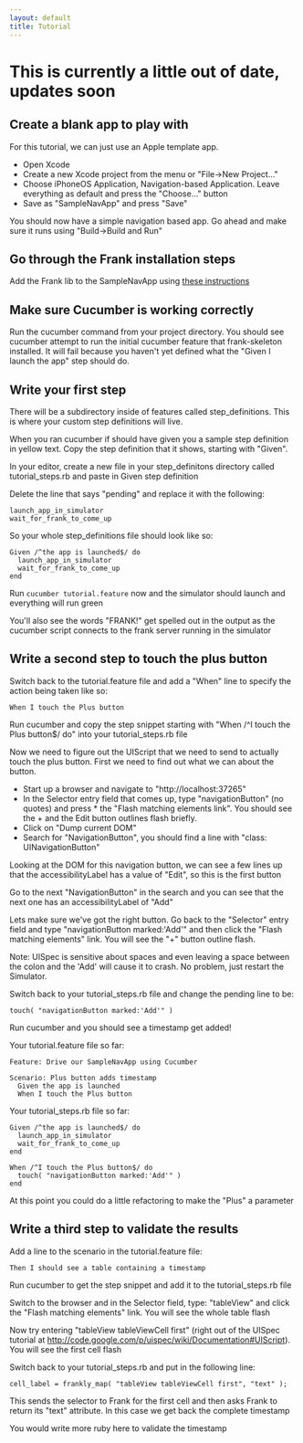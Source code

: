 ```yaml
---
layout: default
title: Tutorial
---
```


# **This is currently a little out of date, updates soon**

## Create a blank app to play with
    
For this tutorial, we can just use an Apple template app.

* Open Xcode
* Create a new Xcode project from the menu or "File->New Project..."
* Choose iPhoneOS Application, Navigation-based Application. Leave
  everything as default and press the "Choose..." button
* Save as "SampleNavApp" and press "Save"

You should now have a simple navigation based app. Go ahead and make
sure it runs using "Build->Build and Run"

## Go through the Frank installation steps

Add the Frank lib to the SampleNavApp using [these instructions](installing.html)

## Make sure Cucumber is working correctly

Run the cucumber command from your project directory. You should see
cucumber attempt to run the initial cucumber feature that
frank-skeleton installed. It will fail because you haven't yet defined
what the "Given I launch the app" step should do.

## Write your first step

There will be a subdirectory inside of features called
step_definitions. This is where your custom step definitions will
live.

When you ran cucumber if should have given you a sample step
definition in yellow text. Copy the step definition that it shows,
starting with "Given".

In your editor, create a new file in your step_definitons directory
called tutorial_steps.rb and paste in Given step definition

Delete the line that says "pending" and replace it with the following:

	launch_app_in_simulator
	wait_for_frank_to_come_up

So your whole step_definitions file should look like so:

	Given /^the app is launched$/ do
	  launch_app_in_simulator
	  wait_for_frank_to_come_up
	end 

Run `cucumber tutorial.feature` now and the simulator should launch
and everything will run green

You'll also see the words "FRANK!" get spelled out in the output as
the cucumber script connects to the frank server running in the
simulator

## Write a second step to touch the plus button

Switch back to the tutorial.feature file and add a "When" line to
specify the action being taken like so:

	When I touch the Plus button

Run cucumber and copy the step snippet starting with "When /^I touch
the Plus button$/ do" into your tutorial_steps.rb file

Now we need to figure out the UIScript that we need to send to
actually touch the plus button. First we need to find out what we can
about the button.

* Start up a browser and navigate to "http://localhost:37265"
* In the Selector entry field that comes up, type "navigationButton"
  (no quotes) and press * the "Flash matching elements link". You
  should see the + and the Edit button outlines flash briefly.
* Click on "Dump current DOM"
* Search for "NavigationButton", you should find a line with "class: UINavigationButton"

Looking at the DOM for this navigation button, we can see a few lines
up that the accessibilityLabel has a value of "Edit", so this is the
first button

Go to the next "NavigationButton" in the search and you can see that
the next one has an accessibilityLabel of "Add"

Lets make sure we've got the right button. Go back to the "Selector"
entry field and type "navigationButton marked:'Add'" and then click
the "Flash matching elements" link. You will see the "+" button
outline flash.

Note: UISpec is sensitive about spaces and even leaving a space
between the colon and the 'Add' will cause it to crash. No problem,
just restart the Simulator.

Switch back to your tutorial_steps.rb file and change the pending line to be:

	touch( "navigationButton marked:'Add'" )

Run cucumber and you should see a timestamp get added!

Your tutorial.feature file so far:

	Feature: Drive our SampleNavApp using Cucumber

	Scenario: Plus button adds timestamp
	  Given the app is launched
	  When I touch the Plus button

Your tutorial_steps.rb file so far:

	Given /^the app is launched$/ do
	  launch_app_in_simulator
	  wait_for_frank_to_come_up
	end

	When /^I touch the Plus button$/ do
	  touch( "navigationButton marked:'Add'" )
	end

At this point you could do a little refactoring to make the "Plus" a
parameter


## Write a third step to validate the results

Add a line to the scenario in the tutorial.feature file:

	Then I should see a table containing a timestamp
		
Run cucumber to get the step snippet and add it to the tutorial_steps.rb file

Switch to the browser and in the Selector field, type: "tableView" and
click the "Flash matching elements" link. You will see the whole table
flash

Now try entering "tableView tableViewCell first" (right out of the
UISpec tutorial at
http://code.google.com/p/uispec/wiki/Documentation#UIScript). You will
see the first cell flash

Switch back to your tutorial_steps.rb and put in the following line:

	cell_label = frankly_map( "tableView tableViewCell first", "text" );

This sends the selector to Frank for the first cell and then asks
Frank to return its "text" attribute. In this case we get back the
complete timestamp

You would write more ruby here to validate the timestamp

